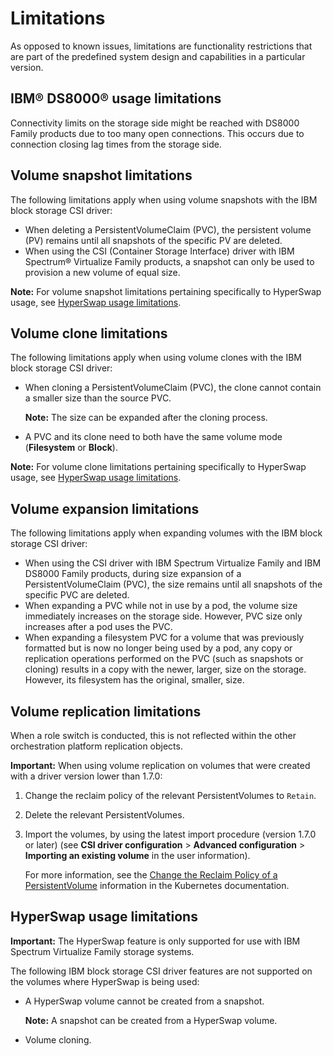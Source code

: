 # Limitations

As opposed to known issues, limitations are functionality restrictions that are part of the predefined system design and capabilities in a particular version.

## IBM® DS8000® usage limitations

Connectivity limits on the storage side might be reached with DS8000 Family products due to too many open connections. This occurs due to connection closing lag times from the storage side.

## Volume snapshot limitations

The following limitations apply when using volume snapshots with the IBM block storage CSI driver:

-   When deleting a PersistentVolumeClaim (PVC), the persistent volume (PV) remains until all snapshots of the specific PV are deleted.
-   When using the CSI (Container Storage Interface) driver with IBM Spectrum® Virtualize Family products, a snapshot can only be used to provision a new volume of equal size.

**Note:** For volume snapshot limitations pertaining specifically to HyperSwap usage, see [HyperSwap usage limitations](#hyperSwap-usage-limitations).

## Volume clone limitations

The following limitations apply when using volume clones with the IBM block storage CSI driver:

-   When cloning a PersistentVolumeClaim (PVC), the clone cannot contain a smaller size than the source PVC.

    **Note:** The size can be expanded after the cloning process.

-   A PVC and its clone need to both have the same volume mode (**Filesystem** or **Block**).

**Note:** For volume clone limitations pertaining specifically to HyperSwap usage, see [HyperSwap usage limitations](#hyperSwap-usage-limitations).

## Volume expansion limitations

The following limitations apply when expanding volumes with the IBM block storage CSI driver:

-   When using the CSI driver with IBM Spectrum Virtualize Family and IBM DS8000 Family products, during size expansion of a PersistentVolumeClaim (PVC), the size remains until all snapshots of the specific PVC are deleted.
-   When expanding a PVC while not in use by a pod, the volume size immediately increases on the storage side. However, PVC size only increases after a pod uses the PVC.
-   When expanding a filesystem PVC for a volume that was previously formatted but is now no longer being used by a pod, any copy or replication operations performed on the PVC (such as snapshots or cloning) results in a copy with the newer, larger, size on the storage. However, its filesystem has the original, smaller, size.

## Volume replication limitations

When a role switch is conducted, this is not reflected within the other orchestration platform replication objects.

**Important:** When using volume replication on volumes that were created with a driver version lower than 1.7.0:

 1. Change the reclaim policy of the relevant PersistentVolumes to `Retain`.
 2. Delete the relevant PersistentVolumes.
 3. Import the volumes, by using the latest import procedure (version 1.7.0 or later) (see **CSI driver configuration** > **Advanced configuration** > **Importing an existing volume** in the user information).
      
    For more information, see the [Change the Reclaim Policy of a PersistentVolume](https://kubernetes.io/docs/tasks/administer-cluster/change-pv-reclaim-policy/) information in the Kubernetes documentation.

## HyperSwap usage limitations

**Important:** The HyperSwap feature is only supported for use with IBM Spectrum Virtualize Family storage systems.

The following IBM block storage CSI driver features are not supported on the volumes where HyperSwap is being used:

- A HyperSwap volume cannot be created from a snapshot.

    **Note:** A snapshot can be created from a HyperSwap volume.
 - Volume cloning.